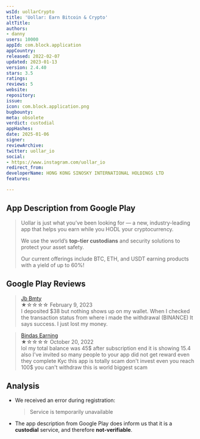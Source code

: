 ```yaml
---
wsId: uollarCrypto
title: 'Uollar: Earn Bitcoin & Crypto'
altTitle: 
authors:
- danny
users: 10000
appId: com.block.application
appCountry: 
released: 2022-02-07
updated: 2023-01-13
version: 2.4.40
stars: 3.5
ratings: 
reviews: 5
website: 
repository: 
issue: 
icon: com.block.application.png
bugbounty: 
meta: obsolete
verdict: custodial
appHashes: 
date: 2025-01-06
signer: 
reviewArchive: 
twitter: uollar_io
social:
- https://www.instagram.com/uollar_io
redirect_from: 
developerName: HONG KONG SINOSKY INTERNATIONAL HOLDINGS LTD
features: 

---
```


## App Description from Google Play

> Uollar is just what you’ve been looking for — a new, industry-leading app that helps you earn while you HODL your cryptocurrency. ​
>
> We use the world’s **top-tier custodians** and security solutions to protect your asset safety. ​
>
> Our current offerings include BTC, ETH, and USDT earning products with a yield of up to 60%! ​

## Google Play Reviews

> [Jb Bmty](https://play.google.com/store/apps/details?id=com.block.application&gl=us)<br>
  ★☆☆☆☆ February 9, 2023 <br>
       I deposited $38 but nothing shows up on my wallet. When I checked the transaction status from where i made the withdrawal (BINANCE) It says success. I just lost my money.

> [Bindas Earning](https://play.google.com/store/apps/details?id=com.block.application&gl=us)<br>
  ★☆☆☆☆ October 20, 2022 <br>
       lol my total balance was 45$ after subscription end it is showing 15.4 also I've invited so many people to your app did not get reward even they complete Kyc this app is totally scam don't invest even you reach 100$ you can't withdraw this is world biggest scam


## Analysis 

- We received an error during registration:

     > Service is temporarily unavailable

- The app description from Google Play does inform us that it is a **custodial** service, and therefore **not-verifiable**.
